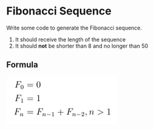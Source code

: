 # Fibonacci Sequence

Write some code to generate the Fibonacci sequence.


1. It should receive the length of the sequence
2. It should **not** be shorter than 8 and no longer than 50

## Formula

![Fibonacci Formula](images/fibonacci.png)
